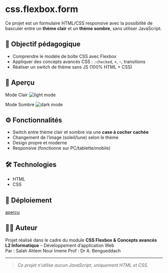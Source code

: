 # css.flexbox.form

Ce projet est un formulaire HTML/CSS responsive avec la possibilité de basculer entre un **thème clair** et un **thème sombre**, sans utiliser JavaScript.

## 🎯 Objectif pédagogique

- Comprendre le modèle de boîte CSS avec Flexbox
- Appliquer des concepts avancés CSS : `:checked`, `+`, `~`, transitions
- Réaliser un switch de thème sans JS (100% HTML + CSS)

## 📸 Aperçu

Mode Clair
![light mode](https://github.com/user-attachments/assets/90cc5f31-0ca4-404f-960f-2dbf2af99f47)

Mode Sombre
![dark mode](https://github.com/user-attachments/assets/a107a9d1-f1ff-481e-ae58-0bceab49e129)



## ⚙️ Fonctionnalités

- Switch entre thème clair et sombre via une **case à cocher cachée**
- Changement de l’image (soleil/lune) selon le thème
- Design propre et moderne
- Responsive (fonctionne sur PC/tablette/mobile)

## 🛠️ Technologies

- HTML
- CSS


## 🚀 Déploiement
[aperçu](http://127.0.0.1:5500/exo2/)

## 🙋‍♂️ Auteur

Projet réalisé dans le cadre du module **CSS Flexbox & Concepts avancés**  
**L2 Informatique** – Développement d’application Web  
Par : Salah Ahlem Nour Imene 
Prof : Dr A. Bengueddach

---

> *Ce projet n’utilise aucun JavaScript, uniquement HTML et CSS.*




